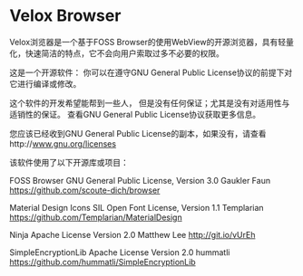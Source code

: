 # Velox Browser

Velox浏览器是一个基于FOSS Browser的使用WebView的开源浏览器，具有轻量化，快速简洁的特点，它不会向用户索取过多不必要的权限。

这是一个开源软件： 你可以在遵守GNU General Public License协议的前提下对它进行编译或修改。

这个软件的开发希望能帮到一些人，
但是没有任何保证；尤其是没有对适用性与适销性的保证。
查看GNU General Public License协议获取更多信息。

您应该已经收到GNU General Public License的副本，如果没有，请查看http://www.gnu.org/licenses

该软件使用了以下开源库或项目：

FOSS Browser
GNU General Public License, Version 3.0
Gaukler Faun
https://github.com/scoute-dich/browser

Material Design Icons
SIL Open Font License, Version 1.1
Templarian
https://github.com/Templarian/MaterialDesign

Ninja
Apache License Version 2.0
Matthew Lee
http://git.io/vUrEh

SimpleEncryptionLib
Apache License Version 2.0
hummatli
https://github.com/hummatli/SimpleEncryptionLib
